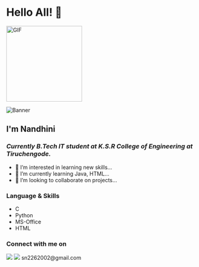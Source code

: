   #   Hello All! :blue_heart:
<img alt="GIF" src="https://i.pinimg.com/originals/9e/a7/2e/9ea72ef078139ced289852e8a4ea0c5c.gif" width = 200/>


![Banner](https://git.io/JrCSm)


## I'm Nandhini

### <i> Currently B.Tech IT student at K.S.R College of Engineering at Tiruchengode.</i> 
- 👀 I’m interested in learning new skills...
- 🌱 I’m currently learning Java, HTML...
- 💞️ I’m looking to collaborate on projects...

<h3> Language & Skills </h3>

- C
- Python
- MS-Office
- HTML

<h3> Connect with me on </h3>
<a href="https://www.linkedin.com/in/nandhini-senthil-69552b205/"><img src="https://img.shields.io/badge/-LinkedIn-0077B5?style=for-the-badge&logo=Linkedin&logoColor=white"></img></a>
 <img src="https://img.shields.io/badge/-Gmail-D14836?style=for-the-badge&logo=Gmail&logoColor=white"></img> sn2262002@gmail.com



